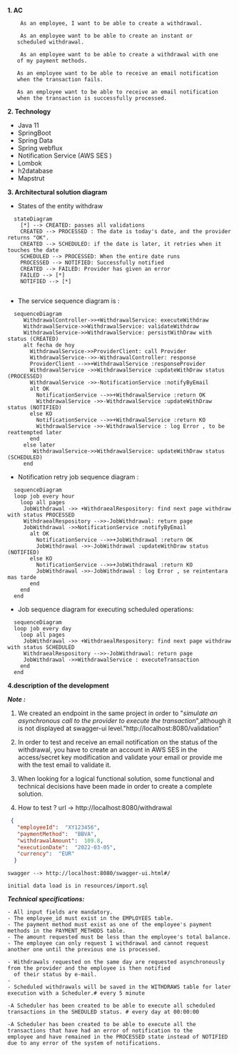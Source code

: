 **1. AC**

        As an employee, I want to be able to create a withdrawal.
        
        As an employee want to be able to create an instant or
       scheduled withdrawal. 
       
        As an employee want to be able to create a withdrawal with one
       of my payment methods.
       
       As an employee want to be able to receive an email notification
       when the transaction fails.
       
       As an employee want to be able to receive an email notification
       when the transaction is successfully processed.

**2. Technology**

- Java 11
- SpringBoot
- Spring Data
- Spring webflux
- Notification Service (AWS SES )
- Lombok
- h2database
- Mapstrut

**3. Architectural solution diagram**

- States of the entity withdraw

```mermaid
  stateDiagram
    [*] --> CREATED: passes all validations
    CREATED --> PROCESSED : The date is today's date, and the provider returns "OK".
    CREATED --> SCHEDULED: if the date is later, it retries when it touches the date
    SCHEDULED --> PROCESSED: When the entire date runs 
    PROCESSED --> NOTIFIED: Successfully notified
    CREATED --> FAILED: Provider has given an error
    FAILED --> [*]
    NOTIFIED --> [*]
   
```

- The service sequence diagram is :

```mermaid
  sequenceDiagram
     WithdrawalController->>+WithdrawalService: executeWithdraw
     WithdrawalService->>WithdrawalService: validateWithdraw
     WithdrawalService->>WithdrawalService: persistWithDraw with status (CREATED)
     alt fecha de hoy
       WithdrawalService->>ProviderClient: call Provider
       WithdrawalService-->>-WithdrawalController: response
       ProviderClient -->>+WithdrawalService :responseProvider
       WithdrawalService ->>WithdrawalService :updateWithDraw status (PROCESSED)
       WithdrawalService ->>-NotificationService :notifyByEmail
       alt OK 
         NotificationService -->>+WithdrawalService :return OK
         WithdrawalService ->>-WithdrawalService :updateWithDraw status (NOTIFIED)
       else KO   
         NotificationService -->>+WithdrawalService :return KO
         WithdrawalService ->>-WithdrawalService : log Error , to be reattempted later
       end   
     else later
        WithdrawalService->>WithdrawalService: updateWithDraw status (SCHEDULED)
     end
```

- Notification retry job sequence diagram :

```mermaid
  sequenceDiagram
  loop job every hour
    loop all pages 
     JobWithdrawal ->> +WithdraealRespository: find next page withdraw with status PROCESSED
     WithdraealRespository -->>-JobWithdrawal: return page
     JobWithdrawal ->>NotificationService :notifyByEmail 
       alt OK 
         NotificationService -->>+JobWithdrawal :return OK
         JobWithdrawal ->>-JobWithdrawal :updateWithDraw status (NOTIFIED)
       else KO   
         NotificationService -->>+JobWithdrawal :return KO
         JobWithdrawal ->>-JobWithdrawal : log Error , se reintentara mas tarde
       end  
    end  
  end
```

- Job sequence diagram for executing scheduled operations:

```mermaid
  sequenceDiagram
  loop job every day
    loop all pages 
     JobWithdrawal ->> +WithdraealRespository: find next page withdraw with status SCHEDULED
     WithdraealRespository -->>-JobWithdrawal: return page
     JobWithdrawal ->>WithdrawalService : executeTransaction  
    end  
  end
```

**4.description of the development**

***Note :***

1. We created an endpoint in the same project in order to "*simulate an asynchronous call to the provider to execute the
   transaction*",although it is not displayed at swagger-ui level."http://localhost:8080/validation"

2. In order to test and receive an email notification on the status of the withdrawal, you have to create an account in
   AWS SES in the access/secret key modification and validate your email or provide me with the test email to validate
   it.

3. When looking for a logical functional solution, some functional and technical decisions have been made in order to
   create a complete solution.

4. How to test ? url -> http://localhost:8080/withdrawal

``` json 
 {
   "employeeId":  "XY123456",
   "paymentMethod":  "BBVA",
   "withdrawalAmount":  109.8,
   "executionDate":  "2022-03-05",
   "currency":  "EUR"
  }
```

``swagger --> http://localhost:8080/swagger-ui.html#/ ``

``initial data load is in resources/import.sql``

***Technical specifications:***

```
- All input fields are mandatory.
- The employee_id must exist in the EMPLOYEES table.
- The payment method must exist as one of the employee's payment methods in the PAYMENT_METHODS table.
- The amount requested must be less than the employee's total balance.
- The employee can only request 1 withdrawal and cannot request another one until the previous one is processed.

- Withdrawals requested on the same day are requested asynchronously from the provider and the employee is then notified
  of their status by e-mail.
-
- Scheduled withdrawals will be saved in the WITHDRAWS table for later execution with a Scheduler.# every 5 minute

-A Scheduler has been created to be able to execute all scheduled transactions in the SHEDULED status. # every day at 00:00:00

-A Scheduler has been created to be able to execute all the transactions that have had an error of notification to the
employee and have remained in the PROCESSED state instead of NOTIFIED due to any error of the system of notifications.
```